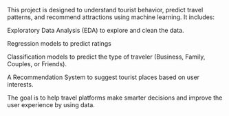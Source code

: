 This project is designed to understand tourist behavior, predict travel patterns, and recommend attractions using machine learning. It includes:

Exploratory Data Analysis (EDA) to explore and clean the data.

Regression models to predict ratings

Classification models to predict the type of traveler (Business, Family, Couples, or Friends).

A Recommendation System to suggest tourist places based on user interests.

The goal is to help travel platforms make smarter decisions and improve the user experience by using data.
